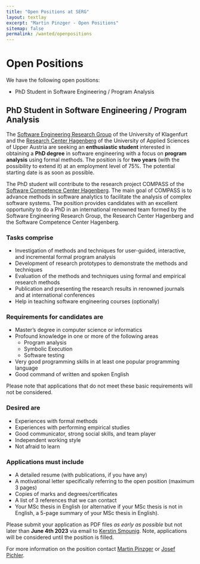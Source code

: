 ```yaml
---
title: "Open Positions at SERG"
layout: textlay
excerpt: "Martin Pinzger - Open Positions"
sitemap: false
permalink: /wanted/openpositions
---
```


# Open Positions
We have the following open positions:
* PhD Student in Software Engineering / Program Analysis

## PhD Student in Software Engineering / Program Analysis

The [Software Engineering Research Group](https://www.aau.at/en/isys/serg) of the University of Klagenfurt and the [Research Center Hagenberg](https://www.fh-ooe.at/en/hagenberg-campus) of the University of Applied Sciences of Upper Austria are seeking an **enthusiastic student** interested in obtaining a **PhD degree** in software engineering with a focus on **program analysis** using formal methods. The position is for **two years** (with the possibility to extend it) at an employment level of 75%. The potential starting date is as soon as possible.

The PhD student will contribute to the research project COMPASS of the [Software Competence Center Hagenberg](https://www.scch.at/). The main goal of COMPASS is to advance methods in software analytics to facilitate the analysis of complex software systems. The position provides candidates with an excellent opportunity to do a PhD in an international renowned team formed by the Software Engineering Research Group, the Research Center Hagenberg and the Software Competence Center Hagenberg.

### Tasks comprise 
* Investigation of methods and techniques for user-guided, interactive, and incremental formal program analysis 
* Development of research prototypes to demonstrate the methods and techniques 
* Evaluation of the methods and techniques using formal and empirical research methods
* Publication and presenting the research results in renowned journals and at international conferences
* Help in teaching software engineering courses (optionally)

### Requirements for candidates are
* Master’s degree in computer science or informatics
* Profound knowledge in one or more of the following areas
   * Program analysis
   * Symbolic Execution 
   * Software testing
* Very good programming skills in at least one popular programming language 
* Good command of written and spoken English 

Please note that applications that do not meet these basic requirements will not be considered.

### Desired are
* Experiences with formal methods
* Experiences with performing empirical studies
* Good communicator, strong social skills, and team player
* Independent working style
* Not afraid to learn

### Applications must include
* A detailed resume (with publications, if you have any)
* A motivational letter specifically referring to the open position (maximum 3 pages)
* Copies of marks and degrees/certificates
* A list of 3 references that we can contact
* Your MSc thesis in English (or alternative if your MSc thesis is not in English, a 5-page summary of your MSc thesis in English).

Please submit your application as PDF files *as early as possible* but not later than **June 4th 2023** via email to [Kerstin Smounig](mailto:kerstin.smounig@aau.at). Note, applications will be considered until the position is filled.

For more information on the position contact [Martin Pinzger](/) or [Josef Pichler](https://pure.fh-ooe.at/de/persons/josef-pichler). 


